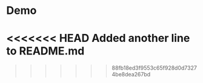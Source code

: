 # Demo
<<<<<<< HEAD
Added another line to README.md
=======
>>>>>>> 88fb18ed3f9553c65f928d0d73274be8dea267bd
